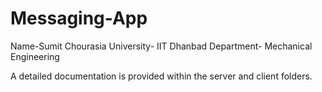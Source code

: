 # Messaging-App
Name-Sumit Chourasia 
University- IIT Dhanbad 
Department- Mechanical Engineering

A detailed documentation is provided within the server and client folders.
